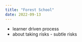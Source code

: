 ```yaml
---
title: "Forest School"
date: 2022-09-13
---
```

- learner driven process
- about taking risks - subtle risks